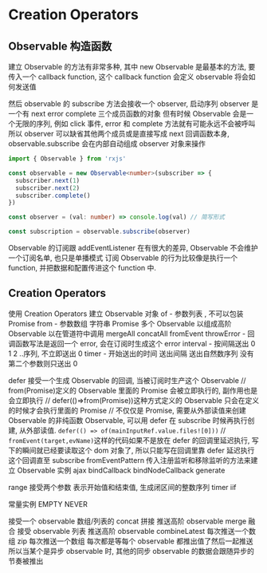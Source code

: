 # Creation Operators

## Observable 构造函数

建立 Observable 的方法有非常多种, 其中 new Observable 是最基本的方法, 要传入一个 callback function, 这个 callback function 会定义 observable 将会如何发送值

然后 observable 的 subscribe 方法会接收一个 observer, 启动序列
observer 是一个有 next error complete 三个成员函数的对象
但有时候 Observable 会是一个无限的序列, 例如 click 事件, error 和 complete 方法就有可能永远不会被呼叫
所以 observer 可以缺省其他两个成员或是直接写成 next 回调函数本身, observable.subscribe 会在内部自动组成 observer 对象来操作

```ts
import { Observable } from 'rxjs'

const observable = new Observable<number>(subscriber => {
  subscriber.next(1)
  subscriber.next(2)
  subscriber.complete()
})

const observer = (val: number) => console.log(val) // 简写形式

const subscription = observable.subscribe(observer)
```

Observable 的订阅跟 addEventListener 在有很大的差异, Observable 不会维护一个订阅名单, 也只是单播模式
订阅 Observable 的行为比较像是执行一个 function, 并把数据和配置传进这个 function 中.

## Creation Operators

使用 Creation Operators 建立 Observable 对象
of - 参数列表 , 不可以包装 Promise
from - 参数数组 字符串 Promise 多个 Observable 以组成高阶 Observable 以在管道符中调用 mergeAll concatAll
fromEvent
throwError - 回调函数写法是返回一个 error, 会在订阅时生成这个 error
interval - 按间隔送出 0 1 2 ..序列, 不立即送出 0
timer - 开始送出的时间 送出间隔 送出自然数序列 没有第二个参数则只送出 0

defer 接受一个生成 Observable 的回调, 当被订阅时生产这个 Observable
// from(Promise)定义的 Observable 里面的 Promise 会被立即执行的, 副作用也是会立即执行
// defer(()=>from(Promise))这种方式定义的 Observable 只会在定义的时候才会执行里面的 Promise
// 不仅仅是 Promise, 需要从外部读值来创建 Observable 的非纯函数 Observable, 可以用 defer 在 subscribe 时候再执行创建, 从外部读值. `defer(() => of(mainInputRef.value.files![0]))`
// `fromEvent(target,evName)`这样的代码如果不是放在 defer 的回调里延迟执行, 写下的瞬间就已经要读取这个 dom 对象了,
所以只能写在回调里靠 defer 延迟执行这个回调直至 subscribe
fromEventPattern 传入注册监听和移除监听的方法来建立 Observable 实例
ajax
bindCallback
bindNodeCallback
generate

range 接受两个参数 表示开始值和结束值, 生成闭区间的整数序列
timer
iif

常量实例
EMPTY NEVER

接受一个 observable 数组/列表的
concat 拼接 推送高阶 observable
merge 融合 接受 observable 列表 推送高阶 observable
combineLatest 每次推送一个数组
zip 每次推送一个数组 每次都是等每个 observable 都推出值了然后一起推送 所以当某个是异步 observable 时, 其他的同步 observable 的数据会跟随异步的节奏被推出
